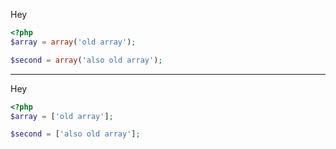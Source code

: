 Hey

```php
<?php
$array = array('old array');
```

```php
$second = array('also old array');
```
-----
Hey

```php
<?php
$array = ['old array'];
```

```php
$second = ['also old array'];
```
